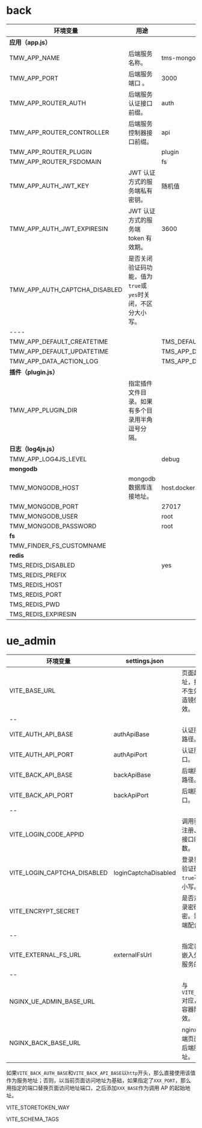 # back

| 环境变量                      | 用途                                                        | 默认值                     |
| ----------------------------- | ----------------------------------------------------------- | -------------------------- |
| **应用（app.js）**            |                                                             |                            |
| TMW_APP_NAME                  | 后端服务名称。                                              | tms-mongodb-web            |
| TMW_APP_PORT                  | 后端服务端口 。                                             | 3000                       |
| TMW_APP_ROUTER_AUTH           | 后端服务认证接口前缀。                                      | auth                       |
| TMW_APP_ROUTER_CONTROLLER     | 后端服务控制器接口前缀。                                    | api                        |
| TMW_APP_ROUTER_PLUGIN         |                                                             | plugin                     |
| TMW_APP_ROUTER_FSDOMAIN       |                                                             | fs                         |
| TMW_APP_AUTH_JWT_KEY          | JWT 认证方式的服务端私有密钥。                              | 随机值                     |
| TMW_APP_AUTH_JWT_EXPIRESIN    | JWT 认证方式的服务端 token 有效期。                         | 3600                       |
| TMW_APP_AUTH_CAPTCHA_DISABLED | 是否关闭验证码功能，值为`true`或`yes`时关闭，不区分大小写。 |                            |
| ----                          |                                                             |                            |
| TMW_APP_DEFAULT_CREATETIME    |                                                             | TMS_DEFAULT_CREATE_TIME    |
| TMW_APP_DEFAULT_UPDATETIME    |                                                             | TMS_APP_DEFAULT_UPDATETIME |
| TMW_APP_DATA_ACTION_LOG       |                                                             | TMS_APP_DATA_ACTION_LOG    |
| **插件（plugin.js）**         |                                                             |                            |
| TMW_APP_PLUGIN_DIR            | 指定插件文件目录。如果有多个目录用半角逗号分隔。            |                            |
| **日志（log4js.js）**         |                                                             |                            |
| TMW_APP_LOG4JS_LEVEL          |                                                             | debug                      |
| **mongodb**                   |                                                             |                            |
| TMW_MONGODB_HOST              | mongodb 数据库连接地址。                                    | host.docker.internal       |
| TMW_MONGODB_PORT              |                                                             | 27017                      |
| TMW_MONGODB_USER              |                                                             | root                       |
| TMW_MONGODB_PASSWORD          |                                                             | root                       |
| **fs**                        |                                                             |                            |
| TMW_FINDER_FS_CUSTOMNAME      |                                                             |                            |
| **redis**                     |                                                             |                            |
| TMS_REDIS_DISABLED            |                                                             | yes                        |
| TMS_REDIS_PREFIX              |                                                             |                            |
| TMS_REDIS_HOST                |                                                             |                            |
| TMS_REDIS_PORT                |                                                             |                            |
| TMS_REDIS_PWD                 |                                                             |                            |
| TMS_REDIS_EXPIRESIN           |                                                             |                            |

# ue_admin

| 环境变量                    | settings.json        | 用途                                               | 默认值          |
| --------------------------- | -------------------- | -------------------------------------------------- | --------------- |
| VITE_BASE_URL               |                      | 页面起始地址，指定为空不生效。在构造镜像阶段有效。 | /admin          |
| --                          |                      |                                                    |                 |
| VITE_AUTH_API_BASE          | authApiBase          | 认证服务起始路径。                                 | api             |
| VITE_AUTH_API_PORT          | authApiPort          | 认证服务端口。                                     | 无              |
| VITE_BACK_API_BASE          | backApiBase          | 后端服务起始路径。                                 | auth            |
| VITE_BACK_API_PORT          | backApiPort          | 后端服务端口。                                     | 无              |
| --                          |                      |                                                    |                 |
| VITE_LOGIN_CODE_APPID       |                      | 调用验证码、注册、登录等接口时传递参数。           | tms-mongodb-web |
| VITE_LOGIN_CAPTCHA_DISABLED | loginCaptchaDisabled | 登录界面关闭验证码，`yes`或`true`不区分大小写。    | 打开            |
| VITE_ENCRYPT_SECRET         |                      | 是否对传递登录密码进行加密。需要服务端配合。       | no              |
| --                          |                      |                                                    |                 |
| VITE_EXTERNAL_FS_URL        | externalFsUrl        | 指定表单通过嵌入外部文件服务的地址。               |                 |
| --                          |                      |                                                    |                 |
| NGINX_UE_ADMIN_BASE_URL     |                      | 与`VITE_BASE_URL`对应，在运行容器阶段有效。        | /admin          |
| NGINX_BACK_BASE_URL         |                      | nginx 代理前端页面请求的后端服务地址。             | 127.0.0.1:3000  |

如果`VITE_BACK_AUTH_BASE`和`VITE_BACK_API_BASE`以`http`开头，那么直接使用该值作为服务地址；否则，以当前页面访问地址为基础，如果指定了`XXX_PORT`，那么用指定的端口替换页面访问地址端口，之后添加`XXX_BASE`作为调用 AP 的起始地址。

VITE_STORETOKEN_WAY

VITE_SCHEMA_TAGS
